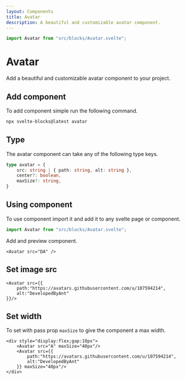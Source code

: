 ```yaml
---
layout: Components
title: Avatar
description: A beautiful and customizable avatar component.
---
```

```js [CODE]
import Avatar from "src/blocks/Avatar.svelte";
```
# Avatar
Add a beautiful and customizable avatar component to your project.

## Add component
To add component simple run the following command.
```bash
npx svelte-blocks@latest avatar
```

## Type
The avatar component can take any of the following type keys.
```ts
type avatar = {
    src: string | { path: string, alt: string },
    center?: boolean,
    maxSize?: string,
}
```

## Using component
To use component import it and add it to any svelte page or component.
```ts
import Avatar from "src/blocks/Avatar.svelte";
```
Add and preview component.
```svelte [all]
<Avatar src="DA" />
```

## Set image src
```svelte [all]
<Avatar src={{
    path:"https://avatars.githubusercontent.com/u/107594214",
    alt:"DevelopedByAnt"
}}/>
```

## Set width
To set with pass prop `maxSize` to give the component a max width.
```svelte [all]
<div style="display:flex;gap:10px">
    <Avatar src="A" maxSize="40px"/>
    <Avatar src={{
        path:"https://avatars.githubusercontent.com/u/107594214",
        alt:"DevelopedByAnt"
    }} maxSize="40px"/>
</div>
```
